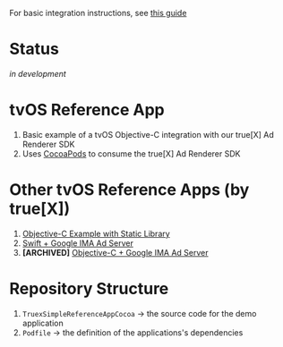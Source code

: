 For basic integration instructions, see [this guide](https://github.com/socialvibe/truex-tvos-integrations)

# Status
_in development_

# tvOS Reference App
1. Basic example of a tvOS Objective-C integration with our true[X] Ad Renderer SDK
1. Uses [CocoaPods](https://cocoapods.org) to consume the true[X] Ad Renderer SDK

# Other tvOS Reference Apps (by true[X])
1. [Objective-C Example with Static Library](https://github.com/socialvibe/truex-tvos-reference-app-simple)
1. [Swift + Google IMA Ad Server](https://github.com/socialvibe/truex-tvos-google-ad-manager-reference-app)
1. **[ARCHIVED]** [Objective-C + Google IMA Ad Server](https://github.com/socialvibe/dfp-integration-demo)

# Repository Structure
1. `TruexSimpleReferenceAppCocoa` → the source code for the demo application
1. `Podfile` → the definition of the applications's dependencies
